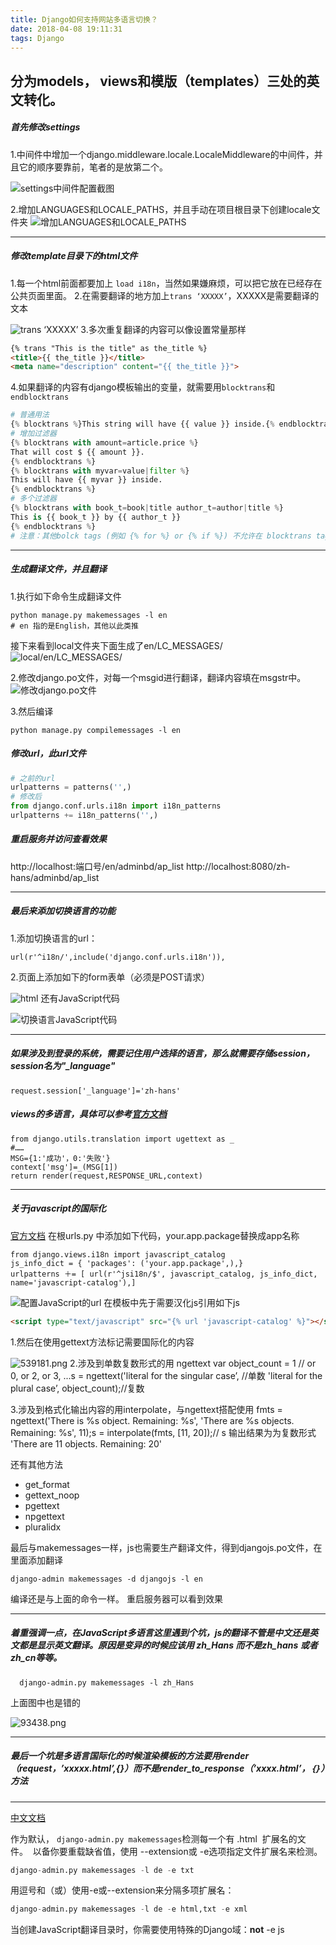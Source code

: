 ```yaml
---
title: Django如何支持网站多语言切换？
date: 2018-04-08 19:11:31
tags: Django
---
```


## 分为models， views和模版（templates）三处的英文转化。

##### 首先修改settings
1.中间件中增加一个django.middleware.locale.LocaleMiddleware的中间件，并且它的顺序要靠前，笔者的是放第二个。

![settings中间件配置截图](http://upload-images.jianshu.io/upload_images/1909919-9f966f52ba3d9bab.png?imageMogr2/auto-orient/strip%7CimageView2/2/w/1240)

2.增加LANGUAGES和LOCALE_PATHS，并且手动在项目根目录下创建locale文件夹
![增加LANGUAGES和LOCALE_PATHS](http://upload-images.jianshu.io/upload_images/1909919-6cd98289baffddb2.png?imageMogr2/auto-orient/strip%7CimageView2/2/w/1240)
***

##### 修改template目录下的html文件
1.每一个html前面都要加上 ` load i18n `，当然如果嫌麻烦，可以把它放在已经存在公共页面里面。
2.在需要翻译的地方加上` trans ‘XXXXX’ `，XXXXX是需要翻译的文本

![ trans ‘XXXXX’ ](http://upload-images.jianshu.io/upload_images/1909919-de7b25c4a2a8ae1e.png?imageMogr2/auto-orient/strip%7CimageView2/2/w/1240)
3.多次重复翻译的内容可以像设置常量那样
```html
{% trans "This is the title" as the_title %}
<title>{{ the_title }}</title>
<meta name="description" content="{{ the_title }}">
```
4.如果翻译的内容有django模板输出的变量，就需要用`blocktrans`和`endblocktrans`
```python
# 普通用法
{% blocktrans %}This string will have {{ value }} inside.{% endblocktrans %}
# 增加过滤器
{% blocktrans with amount=article.price %}
That will cost $ {{ amount }}.
{% endblocktrans %}
{% blocktrans with myvar=value|filter %}
This will have {{ myvar }} inside.
{% endblocktrans %}
# 多个过滤器
{% blocktrans with book_t=book|title author_t=author|title %}
This is {{ book_t }} by {{ author_t }}
{% endblocktrans %}
# 注意：其他bolck tags (例如 {% for %} or {% if %}) 不允许在 blocktrans tag内部.
```
***
##### 生成翻译文件，并且翻译
1.执行如下命令生成翻译文件
```
python manage.py makemessages -l en
# en 指的是English，其他以此类推
```
接下来看到local文件夹下面生成了en/LC_MESSAGES/
![local/en/LC_MESSAGES/](http://upload-images.jianshu.io/upload_images/1909919-c5ee0a69d6d4ddb6.png?imageMogr2/auto-orient/strip%7CimageView2/2/w/1240)

2.修改django.po文件，对每一个msgid进行翻译，翻译内容填在msgstr中。
![修改django.po文件](http://upload-images.jianshu.io/upload_images/1909919-1dab8307a50f6987.png?imageMogr2/auto-orient/strip%7CimageView2/2/w/1240)

3.然后编译
```shell
python manage.py compilemessages -l en
```

##### 修改url，此url文件
```python
# 之前的url
urlpatterns = patterns('',)
# 修改后
from django.conf.urls.i18n import i18n_patterns
urlpatterns += i18n_patterns('',)
```
##### 重启服务并访问查看效果
http://localhost:端口号/en/adminbd/ap_list
http://localhost:8080/zh-hans/adminbd/ap_list
****
##### 最后来添加切换语言的功能
1.添加切换语言的url：
```
url(r'^i18n/',include('django.conf.urls.i18n')),
```
2.页面上添加如下的form表单（必须是POST请求）

![html](http://upload-images.jianshu.io/upload_images/1909919-acbe9f1fe7f7405d.png?imageMogr2/auto-orient/strip%7CimageView2/2/w/1240)
还有JavaScript代码

![切换语言JavaScript代码](http://upload-images.jianshu.io/upload_images/1909919-63b2f2cd5a88ac95.png?imageMogr2/auto-orient/strip%7CimageView2/2/w/1240)
****
##### 如果涉及到登录的系统，需要记住用户选择的语言，那么就需要存储session，session名为"_language"
```
request.session['_language']='zh-hans'
```
##### views的多语言，具体可以参考[官方文档](https://docs.djangoproject.com/es/1.9/topics/i18n/translation/#standard-translation)
```
from django.utils.translation import ugettext as _
#……
MSG={1:'成功'，0:'失败'}
context['msg']=_(MSG[1])
return render(request,RESPONSE_URL,context)
```
****

##### 关于javascript的国际化
[官方文档](https://docs.djangoproject.com/es/1.9/topics/i18n/translation/#module-django.views.i18n)
在根urls.py 中添加如下代码，your.app.package替换成app名称
```
from django.views.i18n import javascript_catalog
js_info_dict = { 'packages': ('your.app.package',),}
urlpatterns ＋= [ url(r'^jsi18n/$', javascript_catalog, js_info_dict, name='javascript-catalog'),]
```

![配置JavaScript的url](http://upload-images.jianshu.io/upload_images/1909919-22f707af2499f43b.png?imageMogr2/auto-orient/strip%7CimageView2/2/w/1240)
在模板中先于需要汉化js引用如下js
```html
<script type="text/javascript" src="{% url 'javascript-catalog' %}"></script>
```
1.然后在使用gettext方法标记需要国际化的内容

![539181.png](http://upload-images.jianshu.io/upload_images/1909919-0d22523c6d8cad1d.png?imageMogr2/auto-orient/strip%7CimageView2/2/w/1240)
2.涉及到单数复数形式的用 ngettext
var object_count = 1 // or 0, or 2, or 3, ...s = ngettext('literal for the singular case’, //单数 'literal for the plural case’, object_count);//复数

3.涉及到格式化输出内容的用interpolate，与ngettext搭配使用
fmts = ngettext('There is %s object. Remaining: %s', 'There are %s objects. Remaining: %s', 11);s = interpolate(fmts, [11, 20]);// s 输出结果为为复数形式 'There are 11 objects. Remaining: 20'

还有其他方法
* get_format
* gettext_noop
* pgettext
* npgettext
* pluralidx

最后与makemessages一样，js也需要生产翻译文件，得到djangojs.po文件，在里面添加翻译
```
django-admin makemessages -d djangojs -l en
```

编译还是与上面的命令一样。
重启服务器可以看到效果
***
##### 着重强调一点，在JavaScript多语言这里遇到个坑，js的翻译不管是中文还是英文都是显示英文翻译。原因是变异的时候应该用 *zh_Hans*  而不是zh_hans 或者zh_cn等等。
```
  django-admin.py makemessages -l zh_Hans 
```
上面图中也是错的

![93438.png](http://upload-images.jianshu.io/upload_images/1909919-18d76c414e4b66c4.png?imageMogr2/auto-orient/strip%7CimageView2/2/w/1240)
***
##### 最后一个坑是多语言国际化的时候渲染模板的方法要用render（request，’xxxxx.html’,{}）而不是render_to_response（’xxxx.html’，｛｝）方法
***
[中文文档](http://djangobook.py3k.cn/2.0/chapter19/)

作为默认， `django-admin.py makemessages`检测每一个有 .html
 扩展名的文件。  以备你要重载缺省值，使用 --extension或 -e选项指定文件扩展名来检测。
```python
django-admin.py makemessages -l de -e txt
```
用逗号和（或）使用-e或--extension来分隔多项扩展名：
```python
django-admin.py makemessages -l de -e html,txt -e xml
```
当创建JavaScript翻译目录时，你需要使用特殊的Django域：**not** -e js
